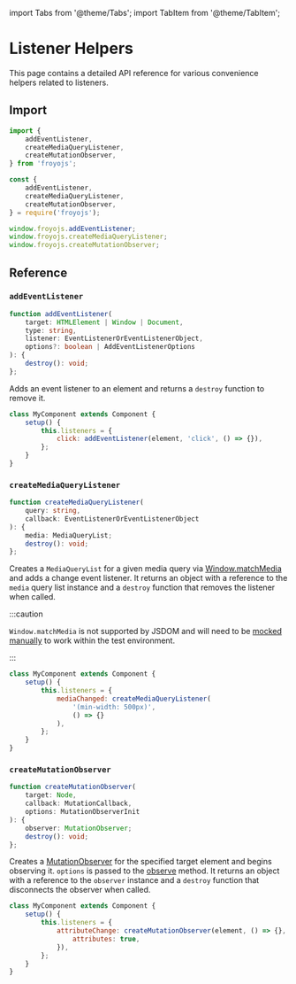 import Tabs from '@theme/Tabs';
import TabItem from '@theme/TabItem';

# Listener Helpers

This page contains a detailed API reference for various convenience helpers related to listeners.

## Import

<Tabs>
<TabItem value="es6" label="ES6" default>

```js
import {
    addEventListener,
    createMediaQueryListener,
    createMutationObserver,
} from 'froyojs';
```

</TabItem>
<TabItem value="commonjs" label="CommonJS">

```js
const {
    addEventListener,
    createMediaQueryListener,
    createMutationObserver,
} = require('froyojs');
```

</TabItem>
<TabItem value="browser" label="Browser (CDN)">

```js
window.froyojs.addEventListener;
window.froyojs.createMediaQueryListener;
window.froyojs.createMutationObserver;
```

</TabItem>
</Tabs>

## Reference

### `addEventListener`

```ts
function addEventListener(
    target: HTMLElement | Window | Document,
    type: string,
    listener: EventListenerOrEventListenerObject,
    options?: boolean | AddEventListenerOptions
): {
    destroy(): void;
};
```

Adds an event listener to an element and returns a `destroy` function to remove it.

```js
class MyComponent extends Component {
    setup() {
        this.listeners = {
            click: addEventListener(element, 'click', () => {}),
        };
    }
}
```

### `createMediaQueryListener`

```ts
function createMediaQueryListener(
    query: string,
    callback: EventListenerOrEventListenerObject
): {
    media: MediaQueryList;
    destroy(): void;
};
```

Creates a `MediaQueryList` for a given media query via [Window.matchMedia](https://developer.mozilla.org/en-US/docs/Web/API/Window/matchMedia) and adds a change event listener. It returns an object with a reference to the `media` query list instance and a `destroy` function that removes the listener when called.

:::caution

`Window.matchMedia` is not supported by JSDOM and will need to be [mocked manually](https://jestjs.io/docs/26.x/manual-mocks#mocking-methods-which-are-not-implemented-in-jsdom) to work within the test environment.

:::

```js
class MyComponent extends Component {
    setup() {
        this.listeners = {
            mediaChanged: createMediaQueryListener(
                '(min-width: 500px)',
                () => {}
            ),
        };
    }
}
```

### `createMutationObserver`

```ts
function createMutationObserver(
    target: Node,
    callback: MutationCallback,
    options: MutationObserverInit
): {
    observer: MutationObserver;
    destroy(): void;
};
```

Creates a [MutationObserver](https://developer.mozilla.org/en-US/docs/Web/API/MutationObserver) for the specified target element and begins observing it. `options` is passed to the [observe](https://developer.mozilla.org/en-US/docs/Web/API/MutationObserver/observe) method. It returns an object with a reference to the `observer` instance and a `destroy` function that disconnects the observer when called.

```js
class MyComponent extends Component {
    setup() {
        this.listeners = {
            attributeChange: createMutationObserver(element, () => {}, {
                attributes: true,
            }),
        };
    }
}
```
